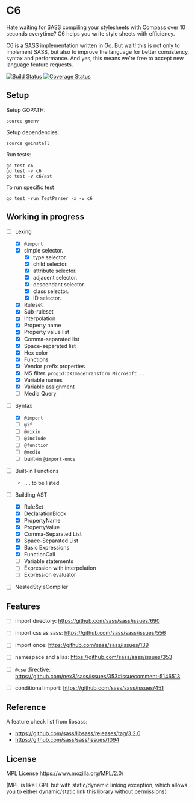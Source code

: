 C6
===========================
Hate waiting for SASS compiling your stylesheets with Compass over 10 seconds
everytime?  C6 helps you write style sheets with efficiency.

C6 is a SASS implementation written in Go. But wait! this is not only to
implement SASS, but also to improve the language for better consistency, syntax
and performance. And yes, this means we're free to accept new language
feature requests.

[![Build Status](https://travis-ci.org/c9s/c6.svg)](https://travis-ci.org/c9s/c6)
[![Coverage Status](https://coveralls.io/repos/c9s/c6/badge.svg)](https://coveralls.io/r/c9s/c6)


## Setup

Setup GOPATH:

    source goenv

Setup dependencies:

    source goinstall

Run tests:

    go test c6
    go test -v c6
    go test -v c6/ast

To run specific test

    go test -run TestParser -x -v c6

## Working in progress

- [ ] Lexing
  - [x] `@import`
  - [x] simple selector.
    - [x] type selector.
    - [x] child selector.
    - [x] attribute selector.
    - [x] adjacent selector.
    - [x] descendant selector.
    - [x] class selector.
    - [x] ID selector.
  - [x] Ruleset
  - [x] Sub-ruleset
  - [x] Interpolation
  - [x] Property name
  - [x] Property value list
  - [x] Comma-separated list
  - [x] Space-separated list
  - [x] Hex color
  - [x] Functions
  - [x] Vendor prefix properties
  - [x] MS filter.  `progid:DXImageTransform.Microsoft....`
  - [x] Variable names
  - [x] Variable assignment
  - [ ] Media Query
- [ ] Syntax
  - [x] `@import`
  - [ ] `@if`
  - [ ] `@mixin`
  - [ ] `@include`
  - [ ] `@function`
  - [ ] `@media`
  - [ ] built-in `@import-once`
- [ ] Built-in Functions
  - .... to be listed
- [ ] Building AST
  - [x] RuleSet
  - [x] DeclarationBlock
  - [x] PropertyName
  - [x] PropertyValue
  - [x] Comma-Separated List
  - [x] Space-Separated List
  - [x] Basic Expressions
  - [x] FunctionCall
  - [ ] Variable statements
  - [ ] Expression with interpolation
  - [ ] Expression evaluator
- [ ] NestedStyleCompiler


## Features

- [ ] import directory: https://github.com/sass/sass/issues/690
- [ ] import css as sass: https://github.com/sass/sass/issues/556
- [ ] import once: https://github.com/sass/sass/issues/139
- [ ] namespace and alias: https://github.com/sass/sass/issues/353
- [ ] `@use` directive: https://github.com/nex3/sass/issues/353#issuecomment-5146513 
- [ ] conditional import: https://github.com/sass/sass/issues/451



## Reference

A feature check list from libsass:

- https://github.com/sass/libsass/releases/tag/3.2.0
- https://github.com/sass/sass/issues/1094


## License

MPL License <https://www.mozilla.org/MPL/2.0/>

(MPL is like LGPL but with static/dynamic linking exception, which allows you
to either dynamic/static link this library without permissions)
